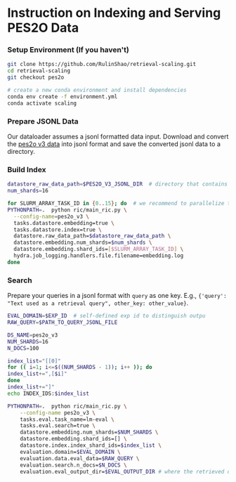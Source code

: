 # Instruction on Indexing and Serving PES2O Data

### Setup Environment (If you haven't)
```bash
git clone https://github.com/RulinShao/retrieval-scaling.git
cd retrieval-scaling
git checkout pes2o

# create a new conda environment and install dependencies
conda env create -f environment.yml
conda activate scaling
```

### Prepare JSONL Data
Our dataloader assumes a jsonl formatted data input. Download and convert the [pes2o v3 data](https://huggingface.co/datasets/allenai/peS2o/tree/main/data/v3) into jsonl format and save the converted jsonl data to a directory.

### Build Index 

```bash
datastore_raw_data_path=$PES2O_V3_JSONL_DIR  # directory that contains the converted jsonl data
num_shards=16

for SLURM_ARRAY_TASK_ID in {0..15}; do  # we recommend to parallelize this with slurm jobs
PYTHONPATH=.  python ric/main_ric.py \
  --config-name=pes2o_v3 \
  tasks.datastore.embedding=true \
  tasks.datastore.index=true \
  datastore.raw_data_path=$datastore_raw_data_path \
  datastore.embedding.num_shards=$num_shards \
  datastore.embedding.shard_ids=[$SLURM_ARRAY_TASK_ID] \
  hydra.job_logging.handlers.file.filename=embedding.log
done
```

### Search
Prepare your queries in a jsonl format with `query` as one key. E.g., `{'query': "Text used as a retrieval query", other_key: other_value}`.
```bash
EVAL_DOMAIN=$EXP_ID  # self-defined exp id to distinguish outpu
RAW_QUERY=$PATH_TO_QUERY_JSONL_FILE

DS_NAME=pes2o_v3
NUM_SHARDS=16
N_DOCS=100

index_list="[[0]"
for (( i=1; i<=$((NUM_SHARDS - 1)); i++ )); do
index_list+=",[$i]"
done
index_list+="]"
echo INDEX_IDS:$index_list

PYTHONPATH=.  python ric/main_ric.py \
    --config-name pes2o_v3 \
    tasks.eval.task_name=lm-eval \
    tasks.eval.search=true \
    datastore.embedding.num_shards=$NUM_SHARDS \
    datastore.embedding.shard_ids=[] \
    datastore.index.index_shard_ids=$index_list \
    evaluation.domain=$EVAL_DOMAIN \
    evaluation.data.eval_data=$RAW_QUERY \
    evaluation.search.n_docs=$N_DOCS \
    evaluation.eval_output_dir=$EVAL_OUTPUT_DIR # where the retrieved documents will be saved
```